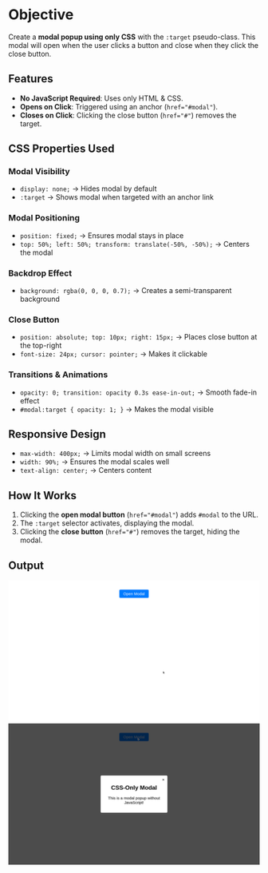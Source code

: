 # **Objective**  
Create a **modal popup using only CSS** with the `:target` pseudo-class. This modal will open when the user clicks a button and close when they click the close button.

## **Features**  
- **No JavaScript Required**: Uses only HTML & CSS.  
- **Opens on Click**: Triggered using an anchor (`href="#modal"`).  
- **Closes on Click**: Clicking the close button (`href="#"`) removes the target. 

## **CSS Properties Used**  
### **Modal Visibility**  
- `display: none;` → Hides modal by default  
- `:target` → Shows modal when targeted with an anchor link  

### **Modal Positioning**  
- `position: fixed;` → Ensures modal stays in place  
- `top: 50%; left: 50%; transform: translate(-50%, -50%);` → Centers the modal  

### **Backdrop Effect**  
- `background: rgba(0, 0, 0, 0.7);` → Creates a semi-transparent background  

### **Close Button**  
- `position: absolute; top: 10px; right: 15px;` → Places close button at the top-right  
- `font-size: 24px; cursor: pointer;` → Makes it clickable  

### **Transitions & Animations**  
- `opacity: 0; transition: opacity 0.3s ease-in-out;` → Smooth fade-in effect  
- `#modal:target { opacity: 1; }` → Makes the modal visible  

## **Responsive Design**  
- `max-width: 400px;` → Limits modal width on small screens  
- `width: 90%;` → Ensures the modal scales well  
- `text-align: center;` → Centers content  

## **How It Works**  
1. Clicking the **open modal button** (`href="#modal"`) adds `#modal` to the URL.  
2. The `:target` selector activates, displaying the modal.  
3. Clicking the **close button** (`href="#"`) removes the target, hiding the modal.  

## **Output**  
  
![before-click](./images/before-click.png)
![after-click](./images/after-click.png) 


